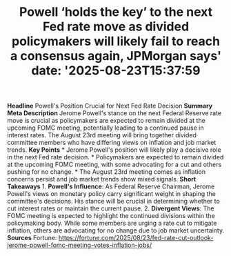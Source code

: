 ﻿---
title: "Powell ‘holds the key’ to the next Fed rate move as divided policymakers will likely fail to reach a consensus again, JPMorgan says'
date: '2025-08-23T15:37:59"
category: "Markets"
summary: ""
slug: "powell holds the key to the next fed rate move as divided po"
source_urls:
  - "https://fortune.com/2025/08/23/fed-rate-cut-outlook-jerome-powell-fomc-meeting-votes-inflation-jobs/"
seo:
  title: "Powell ‘holds the key’ to the next Fed rate move as divided policymakers will likely fail to reach a consensus again, JPMorgan says | Hash n Hedge'
  description: '"
  keywords: ["news", "markets", "brief"]
---
**Headline** Powell's Position Crucial for Next Fed Rate Decision  **Summary Meta Description** Jerome Powell's stance on the next Federal Reserve rate move is crucial as policymakers are expected to remain divided at the upcoming FOMC meeting, potentially leading to a continued pause in interest rates. The August 23rd meeting will bring together divided committee members who have differing views on inflation and job market trends.  **Key Points**  * Jerome Powell's position will likely play a decisive role in the next Fed rate decision. * Policymakers are expected to remain divided at the upcoming FOMC meeting, with some advocating for a cut and others pushing for no change. * The August 23rd meeting comes as inflation concerns persist and job market trends show mixed signals.  **Short Takeaways**  1. **Powell's Influence**: As Federal Reserve Chairman, Jerome Powell's views on monetary policy carry significant weight in shaping the committee's decisions. His stance will be crucial in determining whether to cut interest rates or maintain the current pause. 2. **Divergent Views**: The FOMC meeting is expected to highlight the continued divisions within the policymaking body. While some members are urging a rate cut to mitigate inflation, others are advocating for no change due to job market uncertainty.  **Sources** Fortune: https://fortune.com/2025/08/23/fed-rate-cut-outlook-jerome-powell-fomc-meeting-votes-inflation-jobs/ 
